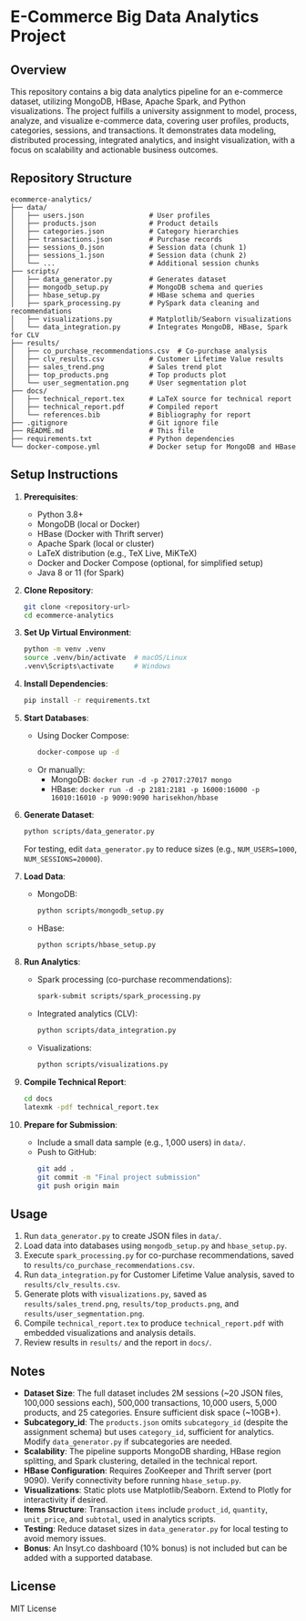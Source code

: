 # E-Commerce Big Data Analytics Project

## Overview
This repository contains a big data analytics pipeline for an e-commerce dataset, utilizing MongoDB, HBase, Apache Spark, and Python visualizations. The project fulfills a university assignment to model, process, analyze, and visualize e-commerce data, covering user profiles, products, categories, sessions, and transactions. It demonstrates data modeling, distributed processing, integrated analytics, and insight visualization, with a focus on scalability and actionable business outcomes.

## Repository Structure
```
ecommerce-analytics/
├── data/
│   ├── users.json                # User profiles
│   ├── products.json             # Product details
│   ├── categories.json           # Category hierarchies
│   ├── transactions.json         # Purchase records
│   ├── sessions_0.json           # Session data (chunk 1)
│   ├── sessions_1.json           # Session data (chunk 2)
│   └── ...                       # Additional session chunks
├── scripts/
│   ├── data_generator.py         # Generates dataset
│   ├── mongodb_setup.py          # MongoDB schema and queries
│   ├── hbase_setup.py            # HBase schema and queries
│   ├── spark_processing.py       # PySpark data cleaning and recommendations
│   ├── visualizations.py         # Matplotlib/Seaborn visualizations
│   └── data_integration.py       # Integrates MongoDB, HBase, Spark for CLV
├── results/
│   ├── co_purchase_recommendations.csv  # Co-purchase analysis
│   ├── clv_results.csv           # Customer Lifetime Value results
│   ├── sales_trend.png           # Sales trend plot
│   ├── top_products.png          # Top products plot
│   └── user_segmentation.png     # User segmentation plot
├── docs/
│   ├── technical_report.tex      # LaTeX source for technical report
│   ├── technical_report.pdf      # Compiled report
│   └── references.bib            # Bibliography for report
├── .gitignore                    # Git ignore file
├── README.md                     # This file
├── requirements.txt              # Python dependencies
└── docker-compose.yml            # Docker setup for MongoDB and HBase
```

## Setup Instructions
1. **Prerequisites**:
   - Python 3.8+
   - MongoDB (local or Docker)
   - HBase (Docker with Thrift server)
   - Apache Spark (local or cluster)
   - LaTeX distribution (e.g., TeX Live, MiKTeX)
   - Docker and Docker Compose (optional, for simplified setup)
   - Java 8 or 11 (for Spark)

2. **Clone Repository**:
   ```bash
   git clone <repository-url>
   cd ecommerce-analytics
   ```

3. **Set Up Virtual Environment**:
   ```bash
   python -m venv .venv
   source .venv/bin/activate  # macOS/Linux
   .venv\Scripts\activate     # Windows
   ```

4. **Install Dependencies**:
   ```bash
   pip install -r requirements.txt
   ```

5. **Start Databases**:
   - Using Docker Compose:
     ```bash
     docker-compose up -d
     ```
   - Or manually:
     - MongoDB: `docker run -d -p 27017:27017 mongo`
     - HBase: `docker run -d -p 2181:2181 -p 16000:16000 -p 16010:16010 -p 9090:9090 harisekhon/hbase`

6. **Generate Dataset**:
   ```bash
   python scripts/data_generator.py
   ```
   For testing, edit `data_generator.py` to reduce sizes (e.g., `NUM_USERS=1000`, `NUM_SESSIONS=20000`).

7. **Load Data**:
   - MongoDB:
     ```bash
     python scripts/mongodb_setup.py
     ```
   - HBase:
     ```bash
     python scripts/hbase_setup.py
     ```

8. **Run Analytics**:
   - Spark processing (co-purchase recommendations):
     ```bash
     spark-submit scripts/spark_processing.py
     ```
   - Integrated analytics (CLV):
     ```bash
     python scripts/data_integration.py
     ```
   - Visualizations:
     ```bash
     python scripts/visualizations.py
     ```

9. **Compile Technical Report**:
   ```bash
   cd docs
   latexmk -pdf technical_report.tex
   ```

10. **Prepare for Submission**:
    - Include a small data sample (e.g., 1,000 users) in `data/`.
    - Push to GitHub:
      ```bash
      git add .
      git commit -m "Final project submission"
      git push origin main
      ```

## Usage
1. Run `data_generator.py` to create JSON files in `data/`.
2. Load data into databases using `mongodb_setup.py` and `hbase_setup.py`.
3. Execute `spark_processing.py` for co-purchase recommendations, saved to `results/co_purchase_recommendations.csv`.
4. Run `data_integration.py` for Customer Lifetime Value analysis, saved to `results/clv_results.csv`.
5. Generate plots with `visualizations.py`, saved as `results/sales_trend.png`, `results/top_products.png`, and `results/user_segmentation.png`.
6. Compile `technical_report.tex` to produce `technical_report.pdf` with embedded visualizations and analysis details.
7. Review results in `results/` and the report in `docs/`.

## Notes
- **Dataset Size**: The full dataset includes 2M sessions (~20 JSON files, 100,000 sessions each), 500,000 transactions, 10,000 users, 5,000 products, and 25 categories. Ensure sufficient disk space (~10GB+).
- **Subcategory_id**: The `products.json` omits `subcategory_id` (despite the assignment schema) but uses `category_id`, sufficient for analytics. Modify `data_generator.py` if subcategories are needed.
- **Scalability**: The pipeline supports MongoDB sharding, HBase region splitting, and Spark clustering, detailed in the technical report.
- **HBase Configuration**: Requires ZooKeeper and Thrift server (port 9090). Verify connectivity before running `hbase_setup.py`.
- **Visualizations**: Static plots use Matplotlib/Seaborn. Extend to Plotly for interactivity if desired.
- **Items Structure**: Transaction `items` include `product_id`, `quantity`, `unit_price`, and `subtotal`, used in analytics scripts.
- **Testing**: Reduce dataset sizes in `data_generator.py` for local testing to avoid memory issues.
- **Bonus**: An Insyt.co dashboard (10% bonus) is not included but can be added with a supported database.

## License
MIT License
